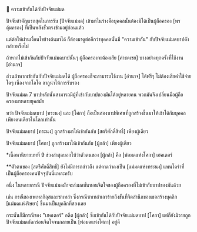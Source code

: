 📌 ความเข้ากันได้กับปัจจัยแม่มด

ปัจจัยสำคัญแรกสุดในการรับ [ปัจจัยแม่มด] เข้ามาในร่างคือบุคคลนั้นต้องมิได้เป็นผู้ถือครอง [พรคุ้มครอง] ที่เป็นพลังขั้วตรงข้ามอยู่ก่อนแล้ว

แต่ต่อให้ผ่านเงื่อนไขข้างต้นมาได้ ก็ต้องมาดูต่ออีกว่าบุคคลนั้นมี "ความเข้ากัน" กับปัจจัยแม่มดบาปดังกล่าวหรือไม่

ถ้าหากไม่เข้ากันกับปัจจัยแม่มดบาปนั้นๆ ผู้ถือครองจะต้องเสีย [ค่าชดเชย] บางอย่างทุกครั้งที่ใช้งาน [อำนาจ]

ส่วนถ้าหากเข้ากันกับปัจจัยแม่มดได้ ผู้ถือครองก็จะสามารถใช้งาน [อำนาจ] ได้ฟรีๆ ไม่ต้องเสียค่าใช้จ่ายใดๆ เนื่องจากโอโด ลากูน่าให้การรับรอง

ปัจจัยแม่มด 7 บาปหลักนั้นสามารถมีผู้ที่เข้ากับบาปของมันได้อยู่หลายคน พวกมันจึงเปลี่ยนมือผู้ถือครองมาหลายยุคสมัย

ทว่า ปัจจัยแม่มดบาป [ทระนง] และ [โศกา] ถือเป็นสองบาปพิเศษที่ถูกสร้างขึ้นมาให้เข้าได้กับบุคคลเพียงคนเดียวในโลกเท่านั้น

ปัจจัยแม่มดบาป [ทระนง] ถูกสร้างมาให้เข้ากันกับ [สตรีศักดิ์สิทธิ์] เพียงผู้เดียว

ปัจจัยแม่มดบาป [โศกา] ถูกสร้างมาให้เข้ากันกับ [ผู้กล้า] เพียงผู้เดียว

*เนื้อหานิยายบทที่ 9 ช่วงล่าสุดบอกใบ้ว่าตัวตนของ [ผู้กล้า] คือ [พ่อมดแห่งโศกา] เฮคเตอร์

**ตัวตนของ [สตรีศักดิ์สิทธิ์] ยังไม่มีการกล่าวถึง แต่คาดว่าคงเป็น [แม่มดแห่งทระนง] แพนโดร่าที่เป็นผู้ถือครองคนปัจจุบันนี่แหละครับ

อนึ่ง ในหลายกรณี ปัจจัยแม่มดมักจะส่งผลบั่นทอนจิตใจของผู้ถือครองที่ไม่เข้ากับบาปของมันด้วย

เช่น กรณีของเพเทลกิอุสและซาเทล่า ซึ่งกรณีซาเทล่าเลวร้ายถึงขั้นที่จิตสำนึกของเธอสร้างบุคลิก [แม่มดแห่งริษยา] ขึ้นมาเป็นบุคลิกที่สองเลย

กระนั้นก็มีกรณีของ "เฮคเตอร์" อดีต [ผู้กล้า] ซึ่งเข้ากันได้กับปัจจัยแม่มดบาป [โศกา] แต่ก็ยังมิวายถูกปัจจัยแม่มดกัดกร่อนจิตใจจนกลายเป็น [พ่อมดแห่งโศกา] อยู่ดี